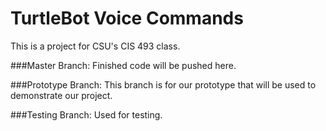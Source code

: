 <h1>TurtleBot Voice Commands</h1>

This is a project for CSU's CIS 493 class.

###Master Branch:
Finished code will be pushed here.

###Prototype Branch:
This branch is for our prototype that will be used to demonstrate our project.

###Testing Branch:
Used for testing. 
